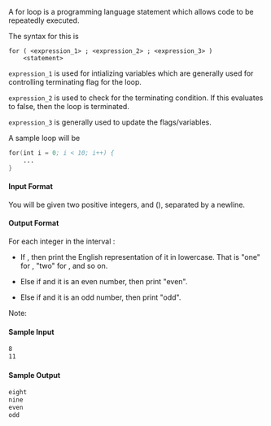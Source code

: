 A for loop is a programming language statement which allows code to be repeatedly executed.

The syntax for this is
```
for ( <expression_1> ; <expression_2> ; <expression_3> )
    <statement>
```

`expression_1` is used for intializing variables which are generally used for controlling terminating flag for the loop.

`expression_2` is used to check for the terminating condition. If this evaluates to false, then the loop is terminated.

`expression_3` is generally used to update the flags/variables.

A sample loop will be
```asm
for(int i = 0; i < 10; i++) {
    ...
}
```

#### Input Format
You will be given two positive integers,  and  (), separated by a newline.

#### Output Format

For each integer  in the interval  :

* If , then print the English representation of it in lowercase. That is "one" for , "two" for , and so on.

* Else if  and it is an even number, then print "even".

* Else if  and it is an odd number, then print "odd".

Note: 

#### Sample Input
```asm
8
11
```

#### Sample Output
```asm
eight
nine
even
odd
```